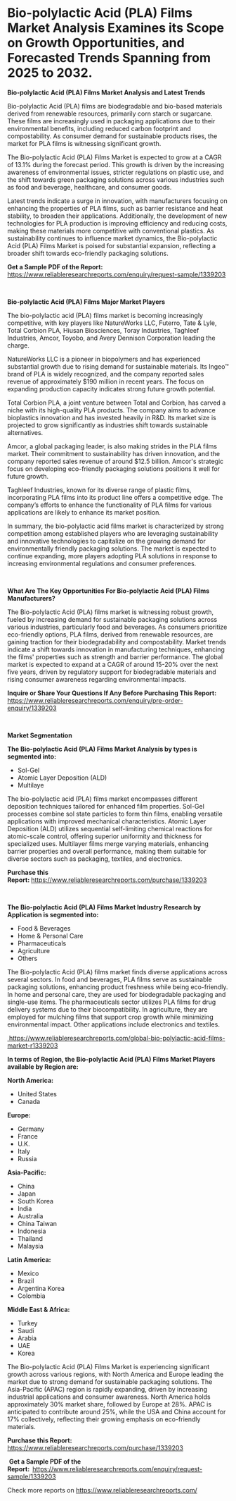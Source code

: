 <p><h1>Bio-polylactic Acid (PLA) Films Market Analysis Examines its Scope on Growth Opportunities, and Forecasted Trends Spanning from 2025 to 2032.</h1></p><p><strong>Bio-polylactic Acid (PLA) Films Market Analysis and Latest Trends</strong></p>
<p><p>Bio-polylactic Acid (PLA) films are biodegradable and bio-based materials derived from renewable resources, primarily corn starch or sugarcane. These films are increasingly used in packaging applications due to their environmental benefits, including reduced carbon footprint and compostability. As consumer demand for sustainable products rises, the market for PLA films is witnessing significant growth.</p><p>The Bio-polylactic Acid (PLA) Films Market is expected to grow at a CAGR of 13.1% during the forecast period. This growth is driven by the increasing awareness of environmental issues, stricter regulations on plastic use, and the shift towards green packaging solutions across various industries such as food and beverage, healthcare, and consumer goods. </p><p>Latest trends indicate a surge in innovation, with manufacturers focusing on enhancing the properties of PLA films, such as barrier resistance and heat stability, to broaden their applications. Additionally, the development of new technologies for PLA production is improving efficiency and reducing costs, making these materials more competitive with conventional plastics. As sustainability continues to influence market dynamics, the Bio-polylactic Acid (PLA) Films Market is poised for substantial expansion, reflecting a broader shift towards eco-friendly packaging solutions.</p></p>
<p><strong>Get a Sample PDF of the Report:&nbsp;</strong> <a href="https://www.reliableresearchreports.com/enquiry/request-sample/1339203?utm_campaign=3210&utm_medium=2&utm_source=Github&utm_content=ia&utm_term=03042025&utm_id=bio-polylactic-acid-pla-films">https://www.reliableresearchreports.com/enquiry/request-sample/1339203</a></p>
<p>&nbsp;</p>
<p><strong>Bio-polylactic Acid (PLA) Films Major Market Players</strong></p>
<p><p>The bio-polylactic acid (PLA) films market is becoming increasingly competitive, with key players like NatureWorks LLC, Futerro, Tate & Lyle, Total Corbion PLA, Hiusan Biosciences, Toray Industries, Taghleef Industries, Amcor, Toyobo, and Avery Dennison Corporation leading the charge.</p><p>NatureWorks LLC is a pioneer in biopolymers and has experienced substantial growth due to rising demand for sustainable materials. Its Ingeo™ brand of PLA is widely recognized, and the company reported sales revenue of approximately $190 million in recent years. The focus on expanding production capacity indicates strong future growth potential.</p><p>Total Corbion PLA, a joint venture between Total and Corbion, has carved a niche with its high-quality PLA products. The company aims to advance bioplastics innovation and has invested heavily in R&D. Its market size is projected to grow significantly as industries shift towards sustainable alternatives.</p><p>Amcor, a global packaging leader, is also making strides in the PLA films market. Their commitment to sustainability has driven innovation, and the company reported sales revenue of around $12.5 billion. Amcor's strategic focus on developing eco-friendly packaging solutions positions it well for future growth.</p><p>Taghleef Industries, known for its diverse range of plastic films, incorporating PLA films into its product line offers a competitive edge. The company’s efforts to enhance the functionality of PLA films for various applications are likely to enhance its market position.</p><p>In summary, the bio-polylactic acid films market is characterized by strong competition among established players who are leveraging sustainability and innovative technologies to capitalize on the growing demand for environmentally friendly packaging solutions. The market is expected to continue expanding, more players adopting PLA solutions in response to increasing environmental regulations and consumer preferences.</p></p>
<p>&nbsp;</p>
<p><strong>What Are The Key Opportunities For Bio-polylactic Acid (PLA) Films Manufacturers?</strong></p>
<p><p>The Bio-polylactic Acid (PLA) films market is witnessing robust growth, fueled by increasing demand for sustainable packaging solutions across various industries, particularly food and beverages. As consumers prioritize eco-friendly options, PLA films, derived from renewable resources, are gaining traction for their biodegradability and compostability. Market trends indicate a shift towards innovation in manufacturing techniques, enhancing the films' properties such as strength and barrier performance. The global market is expected to expand at a CAGR of around 15-20% over the next five years, driven by regulatory support for biodegradable materials and rising consumer awareness regarding environmental impacts.</p></p>
<p><strong>Inquire or Share Your Questions If Any Before Purchasing This Report:</strong> <a href="https://www.reliableresearchreports.com/enquiry/pre-order-enquiry/1339203?utm_campaign=3210&utm_medium=2&utm_source=Github&utm_content=ia&utm_term=03042025&utm_id=bio-polylactic-acid-pla-films">https://www.reliableresearchreports.com/enquiry/pre-order-enquiry/1339203</a></p>
<p>&nbsp;</p>
<p><strong>Market Segmentation</strong></p>
<p><strong>The Bio-polylactic Acid (PLA) Films Market Analysis by types is segmented into:</strong></p>
<p><ul><li>Sol-Gel</li><li>Atomic Layer Deposition (ALD)</li><li>Multilaye</li></ul></p>
<p><p>The bio-polylactic acid (PLA) films market encompasses different deposition techniques tailored for enhanced film properties. Sol-Gel processes combine sol state particles to form thin films, enabling versatile applications with improved mechanical characteristics. Atomic Layer Deposition (ALD) utilizes sequential self-limiting chemical reactions for atomic-scale control, offering superior uniformity and thickness for specialized uses. Multilayer films merge varying materials, enhancing barrier properties and overall performance, making them suitable for diverse sectors such as packaging, textiles, and electronics.</p></p>
<p><strong>Purchase this Report:&nbsp;</strong><a href="https://www.reliableresearchreports.com/purchase/1339203?utm_campaign=3210&utm_medium=2&utm_source=Github&utm_content=ia&utm_term=03042025&utm_id=bio-polylactic-acid-pla-films">https://www.reliableresearchreports.com/purchase/1339203</a></p>
<p>&nbsp;</p>
<p><strong>The Bio-polylactic Acid (PLA) Films Market Industry Research by Application is segmented into:</strong></p>
<p><ul><li>Food & Beverages</li><li>Home & Personal Care</li><li>Pharmaceuticals</li><li>Agriculture</li><li>Others</li></ul></p>
<p><p>The Bio-polylactic Acid (PLA) films market finds diverse applications across several sectors. In food and beverages, PLA films serve as sustainable packaging solutions, enhancing product freshness while being eco-friendly. In home and personal care, they are used for biodegradable packaging and single-use items. The pharmaceuticals sector utilizes PLA films for drug delivery systems due to their biocompatibility. In agriculture, they are employed for mulching films that support crop growth while minimizing environmental impact. Other applications include electronics and textiles.</p></p>
<p><a href="https://www.reliableresearchreports.com/global-bio-polylactic-acid-films-market-r1339203?utm_campaign=3210&utm_medium=2&utm_source=Github&utm_content=ia&utm_term=03042025&utm_id=bio-polylactic-acid-pla-films">&nbsp;https://www.reliableresearchreports.com/global-bio-polylactic-acid-films-market-r1339203</a></p>
<p><strong>In terms of Region, the Bio-polylactic Acid (PLA) Films Market Players available by Region are:</strong></p>
<p>
    <p> <strong> North America: </strong>
        <ul>
            <li>United States</li>
            <li>Canada</li>
        </ul>
        </p> 
    <p> <strong> Europe: </strong>
        <ul>
            <li>Germany</li>
            <li>France</li>
            <li>U.K.</li>
            <li>Italy</li>
            <li>Russia</li>
        </ul>
        </p> 
    <p> <strong> Asia-Pacific: </strong>
        <ul>
            <li>China</li>
            <li>Japan</li>
            <li>South Korea</li>
            <li>India</li>
            <li>Australia</li>
            <li>China Taiwan</li>
            <li>Indonesia</li>
            <li>Thailand</li>
            <li>Malaysia</li>
        </ul>
        </p> 
    <p> <strong> Latin America: </strong>
        <ul>
            <li>Mexico</li>
            <li>Brazil</li>
            <li>Argentina Korea</li>
            <li>Colombia</li>
        </ul>
        </p> 
    <p> <strong> Middle East & Africa: </strong>
        <ul>
            <li>Turkey</li>
            <li>Saudi</li>
            <li>Arabia</li>
            <li>UAE</li>
            <li>Korea</li>
        </ul>
    </p>
    </p>
<p><p>The Bio-polylactic Acid (PLA) Films Market is experiencing significant growth across various regions, with North America and Europe leading the market due to strong demand for sustainable packaging solutions. The Asia-Pacific (APAC) region is rapidly expanding, driven by increasing industrial applications and consumer awareness. North America holds approximately 30% market share, followed by Europe at 28%. APAC is anticipated to contribute around 25%, while the USA and China account for 17% collectively, reflecting their growing emphasis on eco-friendly materials.</p></p>
<p><strong>Purchase this Report: </strong><a href="https://www.reliableresearchreports.com/purchase/1339203?utm_campaign=3210&utm_medium=2&utm_source=Github&utm_content=ia&utm_term=03042025&utm_id=bio-polylactic-acid-pla-films">https://www.reliableresearchreports.com/purchase/1339203</a></p>
<p>&nbsp;<strong>Get a Sample PDF of the Report:&nbsp;&nbsp;</strong><a href="https://www.reliableresearchreports.com/enquiry/request-sample/1339203?utm_campaign=3210&utm_medium=2&utm_source=Github&utm_content=ia&utm_term=03042025&utm_id=bio-polylactic-acid-pla-films">https://www.reliableresearchreports.com/enquiry/request-sample/1339203</a></p>
<p><strong></strong></p>
<p>Check more reports on <a href="https://www.reliableresearchreports.com/?utm_campaign=3210&utm_medium=2&utm_source=Github&utm_content=ia&utm_term=03042025&utm_id=bio-polylactic-acid-pla-films">https://www.reliableresearchreports.com/</a></p>